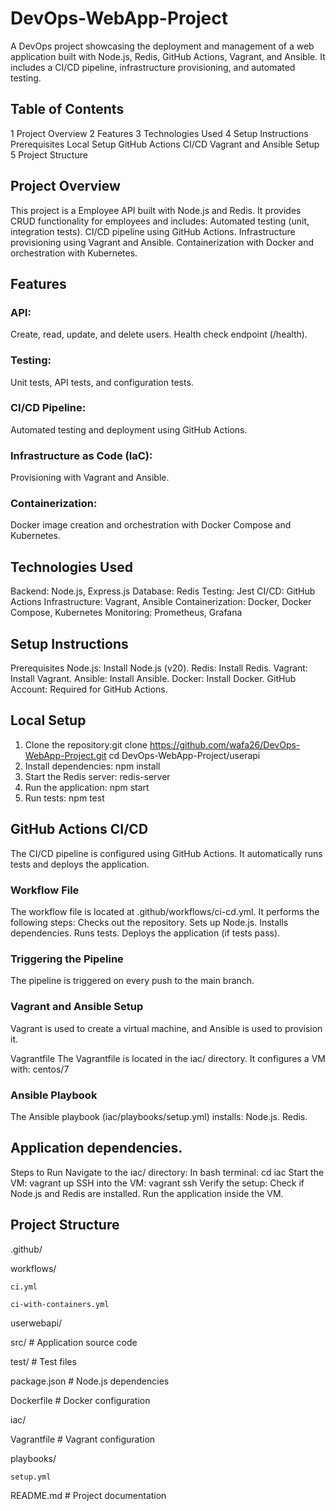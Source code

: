 # DevOps-WebApp-Project
A DevOps project showcasing the deployment and management of a web application built with Node.js, Redis, GitHub Actions, Vagrant, and Ansible. It includes a CI/CD pipeline, infrastructure provisioning, and automated testing.

## Table of Contents
1	Project Overview
2	 Features
3	Technologies Used
4	Setup Instructions
  Prerequisites
  Local Setup
  GitHub Actions CI/CD
  Vagrant and Ansible Setup
5	Project Structure



## Project Overview
This project is a Employee API built with Node.js and Redis. It provides CRUD functionality for employees and includes:
Automated testing (unit, integration tests).
CI/CD pipeline using GitHub Actions.
Infrastructure provisioning using Vagrant and Ansible.
Containerization with Docker and orchestration with Kubernetes.

## Features
### API:
Create, read, update, and delete users.
Health check endpoint (/health).
### Testing:
Unit tests, API tests, and configuration tests.
### CI/CD Pipeline:
Automated testing and deployment using GitHub Actions.
### Infrastructure as Code (IaC):
Provisioning with Vagrant and Ansible.
### Containerization:
Docker image creation and orchestration with Docker Compose and Kubernetes.


## Technologies Used
Backend: Node.js, Express.js
Database: Redis
Testing: Jest
CI/CD: GitHub Actions
Infrastructure: Vagrant, Ansible
Containerization: Docker, Docker Compose, Kubernetes
Monitoring: Prometheus, Grafana

## Setup Instructions
Prerequisites
Node.js: Install Node.js (v20).
Redis: Install Redis.
Vagrant: Install Vagrant.
Ansible: Install Ansible.
Docker: Install Docker.
GitHub Account: Required for GitHub Actions.

## Local Setup
1. Clone the repository:git clone https://github.com/wafa26/DevOps-WebApp-Project.git
cd DevOps-WebApp-Project/userapi
2. Install dependencies:
npm install
3. Start the Redis server:
redis-server
4. Run the application:
npm start
5. Run tests:
npm test

## GitHub Actions CI/CD
The CI/CD pipeline is configured using GitHub Actions. It automatically runs tests and deploys the application.
### Workflow File
The workflow file is located at .github/workflows/ci-cd.yml. It performs the following steps:
Checks out the repository.
Sets up Node.js.
Installs dependencies.
Runs tests.
Deploys the application (if tests pass).
### Triggering the Pipeline
The pipeline is triggered on every push to the main branch.
### Vagrant and Ansible Setup
Vagrant is used to create a virtual machine, and Ansible is used to provision it.

Vagrantfile
The Vagrantfile is located in the iac/ directory. It configures a VM with:
centos/7

### Ansible Playbook
The Ansible playbook (iac/playbooks/setup.yml) installs:
Node.js.
Redis.

## Application dependencies.

Steps to Run
Navigate to the iac/ directory:
In bash terminal:
cd iac
Start the VM:
vagrant up
SSH into the VM:
vagrant ssh
Verify the setup:
Check if Node.js and Redis are installed.
Run the application inside the VM.


## Project Structure
.github/

  workflows/

    ci.yml

    ci-with-containers.yml
    
userwebapi/
  
  src/                 # Application source code
  
  test/                # Test files
  
  package.json         # Node.js dependencies
  
  Dockerfile           # Docker configuration

iac/
  
  Vagrantfile          # Vagrant configuration
  
  playbooks/
    
    setup.yml          

README.md              # Project documentation
